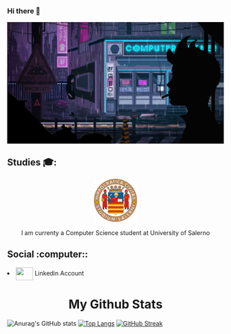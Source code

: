 ### Hi there 👋
 
<img align="center" alt="Coding" width="1000" src="https://github.com/marcociano/marcociano/blob/main/_21_8-bit-gif-background_8bit-gif-album-on-imgur.gif">

<h2> Studies 🎓:</h2>



<p align="center"> <img align="center" src="https://github.com/marcociano/marcociano/blob/main/universita-degli-studi-di-salerno.png" height= "100" width= "100"> 
<br>
<br>
I am currenty a Computer Science student at University of Salerno </p>

<h2> Social :computer::</h2>
<li> <a href="https://www.linkedin.com/in/marco-ciano-06a557195/" target="blank"><img align="center" src="https://cdn.jsdelivr.net/npm/simple-icons@3.0.1/icons/linkedin.svg" alt="" height="30" width="40" /></a> Linkedin Account

<h1 align="center"> My Github Stats</h1>

![Anurag's GitHub stats](https://github-readme-stats.vercel.app/api?username=marcociano&show_icons=true&theme=gradients)
[![Top Langs](https://github-readme-stats.vercel.app/api/top-langs/?username=marcociano&layout=compact)](https://github.com/anuraghazra/github-readme-stats)
[![GitHub Streak](http://github-readme-streak-stats.herokuapp.com?user=marcociano&theme=dark&hide_border=true&border_radius=20&date_format=j%20M%5B%20Y%5D&background=1A0A3C)](https://git.io/streak-stats)
